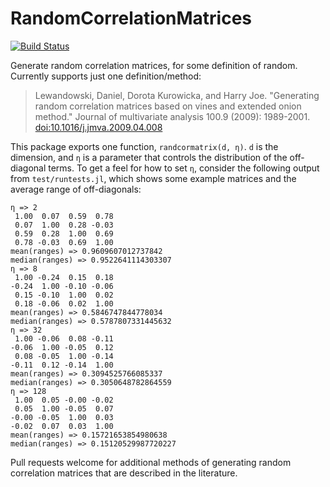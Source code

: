 # RandomCorrelationMatrices

[![Build Status](https://travis-ci.org/IainNZ/RandomCorrelationMatrices.jl.svg?branch=master)](https://travis-ci.org/IainNZ/RandomCorrelationMatrices.jl)

Generate random correlation matrices, for some definition of random. Currently supports just one definition/method:

> Lewandowski, Daniel, Dorota Kurowicka, and Harry Joe. "Generating random correlation matrices based on vines and extended onion method." Journal of multivariate analysis 100.9 (2009): 1989-2001. [doi:10.1016/j.jmva.2009.04.008](http://dx.doi.org/10.1016/j.jmva.2009.04.008)

This package exports one function, `randcormatrix(d, η)`. `d` is the dimension, and `η` is a parameter that controls the distribution of the off-diagonal terms. To get a feel for how to set `η`, consider the following output from `test/runtests.jl`, which shows some example matrices and the average range of off-diagonals:

```
η => 2
 1.00  0.07  0.59  0.78
 0.07  1.00  0.28 -0.03
 0.59  0.28  1.00  0.69
 0.78 -0.03  0.69  1.00
mean(ranges) => 0.9609607012737842
median(ranges) => 0.9522641114303307
η => 8
 1.00 -0.24  0.15  0.18
-0.24  1.00 -0.10 -0.06
 0.15 -0.10  1.00  0.02
 0.18 -0.06  0.02  1.00
mean(ranges) => 0.5846747844778034
median(ranges) => 0.5787807331445632
η => 32
 1.00 -0.06  0.08 -0.11
-0.06  1.00 -0.05  0.12
 0.08 -0.05  1.00 -0.14
-0.11  0.12 -0.14  1.00
mean(ranges) => 0.3094525766085337
median(ranges) => 0.3050648782864559
η => 128
 1.00  0.05 -0.00 -0.02
 0.05  1.00 -0.05  0.07
-0.00 -0.05  1.00  0.03
-0.02  0.07  0.03  1.00
mean(ranges) => 0.15721653854980638
median(ranges) => 0.15120529987720227
```

Pull requests welcome for additional methods of generating random correlation matrices that are described in the literature.